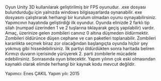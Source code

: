 Oyun Unity 3D kullanılarak geliştirilmiş bir FPS oyunudur.
.exe dosyası bulundurduğu için yalnızda windows bilgisayarlarda oynanabilir.
exe dosyasını çalıştırarak herhangi bir kurulum olmadan oyunu oynayabilirsiniz.
Yapımcının hayatında geliştirdiği ilk oyundur.
Oyunda elinizde 2 farklı tip silah (numpad üzerinden 1 ve 2 tuşlarına tıklayarak geçiş yapılabilir) vardır.
Amaç, üzerinize gelen zombileri canınız 0 altına düşmeden öldürmektir.
Zombileri öldürünce düşen cephane ve can paketleri toplanabilir.
Zombileri karanlıkta seçmek biraz zor olacağından başlangıçta oyunda hiçbir şey yokmuş gibi hissedebilirsiniz.
İlk partiyi öldürdükten sonra haritada beliren Kırmızı duvarın içerisinde yürüyerek 2. parti zombilerle mücadele edebilirsiniz.
Sonrasında oyun bitecektir.
Yapım yılının çok eski olmasından kaynaklı olarak elimde herhangi bir kaynak kodu mevcut değildir.

Yapımcı: Enes ÇAKIL
Yapım yılı: 2015